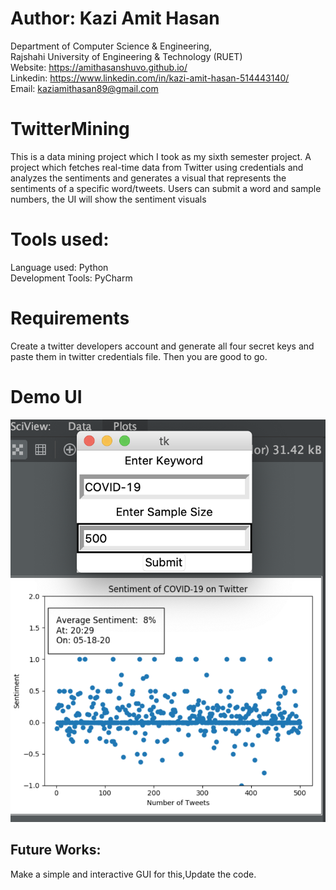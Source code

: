 # Author: Kazi Amit Hasan

Department of Computer Science & Engineering, </br>
Rajshahi University of Engineering & Technology (RUET) </br>
Website: https://amithasanshuvo.github.io/ </br>
Linkedin: https://www.linkedin.com/in/kazi-amit-hasan-514443140/ </br>
Email: kaziamithasan89@gmail.com
# TwitterMining
This is a data mining project which I took as my sixth semester project. A project which fetches real-time data from Twitter using credentials and analyzes the sentiments and generates a visual that represents the sentiments of a specific word/tweets. Users can submit a word and sample numbers, the UI will show the sentiment visuals

# Tools used:
Language used: Python <br/>
Development Tools: PyCharm
# Requirements
Create a twitter developers account and generate all four secret keys and paste them in twitter credentials file. Then you are good to go.

# Demo UI
[![UI](image.png)]()

## Future Works:
Make a simple and interactive GUI for this,Update the code.
